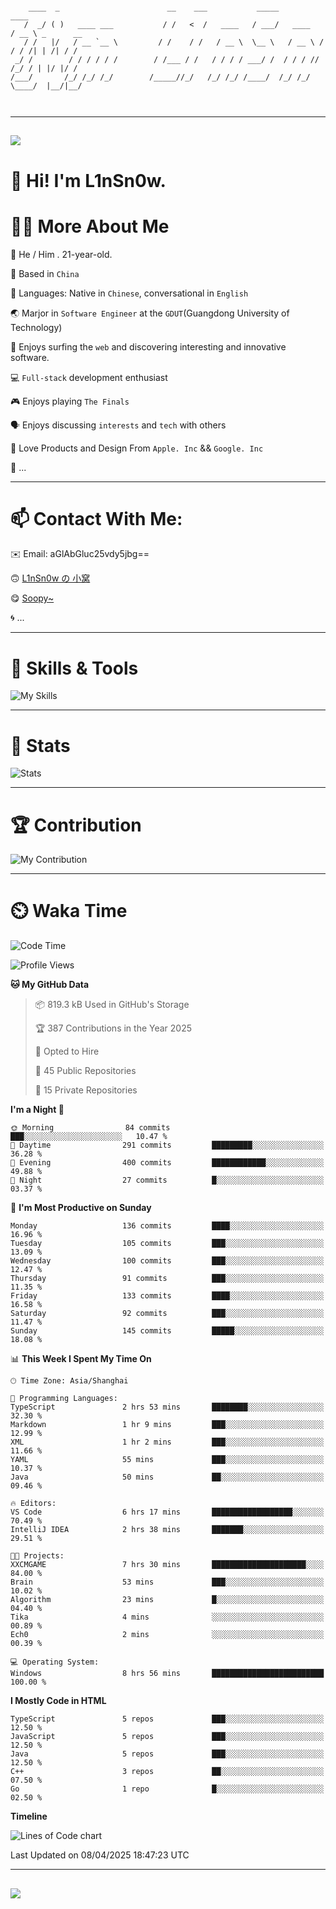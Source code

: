 ```

    ____  _                        __    ___           _____           ____           
   /  _/ ( )   ____ ___           / /   <  /   ____   / ___/   ____   / __ \ _      __
   / /   |/   / __ `__ \         / /    / /   / __ \  \__ \   / __ \ / / / /| | /| / /
 _/ /        / / / / / /        / /___ / /   / / / / ___/ /  / / / // /_/ / | |/ |/ / 
/___/       /_/ /_/ /_/        /_____//_/   /_/ /_/ /____/  /_/ /_/ \____/  |__/|__/  
                                                                                      
                                          

```

---

##
![](https://raw.githubusercontent.com/lin-snow/lin-snow/output/github-contribution-grid-snake-dark.svg)

# 👋 Hi! I'm L1nSn0w.

# 👨‍💻 More About Me

🤠 He / Him . 21-year-old.

🎈 Based in `China`
  
🤔 Languages: Native in `Chinese`, conversational in `English`

🌏 Marjor in `Software Engineer` at the `GDUT`(Guangdong University of Technology)

🛟 Enjoys surfing the `web` and discovering interesting and innovative software.

💻 `Full-stack` development enthusiast

🎮 Enjoys playing `The Finals`

🗣️ Enjoys discussing `interests` and `tech` with others

👾 Love Products and Design From `Apple. Inc` && `Google. Inc`  

🤪 ...

---

# 📫 Contact With Me:

✉️ Email: aGlAbGluc25vdy5jbg==

🙃 [L1nSn0w の 小窝](https://linsnow.cn)

😋 [Soopy~](https://soopy.cn)

🌀 ...

---

# 🔮 Skills & Tools

![My Skills](/assets/skillicons.svg)

---

# 🍟 Stats

![Stats](https://github-profile-trophy.vercel.app/?username=lin-snow&theme=nord&no-frame=true&column=9)

<!-- <div style="text-align: center;">
    <a href="https://github.com/lin-snow">
        <img align="center" src="https://githubstat.linsnow.cn/api/top-langs/?username=lin-snow&layout=donut&langs_count=8" />
    </a>
    <a href="https://github.com/lin-snow">
        <img align="center" src="https://githubstat.linsnow.cn/api?username=lin-snow&count_private=true&show_icons=true&theme=default&show=reviews,discussions_started,discussions_answered,prs_merged,prs_merged_percentage" />
    </a>
</div> -->

---

# 🏆 Contribution

![My Contribution](https://activitygraph.linsnow.cn/graph?username=lin-snow&theme=github-compact&days=30)

---

# ⏲️ Waka Time

<!--START_SECTION:waka-->
![Code Time](http://img.shields.io/badge/Code%20Time-610%20hrs%2017%20mins-blue)

![Profile Views](http://img.shields.io/badge/Profile%20Views-7-blue)

**🐱 My GitHub Data** 

> 📦 819.3 kB Used in GitHub's Storage 
 > 
> 🏆 387 Contributions in the Year 2025
 > 
> 💼 Opted to Hire
 > 
> 📜 45 Public Repositories 
 > 
> 🔑 15 Private Repositories 
 > 
**I'm a Night 🦉** 

```text
🌞 Morning                84 commits          ███░░░░░░░░░░░░░░░░░░░░░░   10.47 % 
🌆 Daytime                291 commits         █████████░░░░░░░░░░░░░░░░   36.28 % 
🌃 Evening                400 commits         ████████████░░░░░░░░░░░░░   49.88 % 
🌙 Night                  27 commits          █░░░░░░░░░░░░░░░░░░░░░░░░   03.37 % 
```
📅 **I'm Most Productive on Sunday** 

```text
Monday                   136 commits         ████░░░░░░░░░░░░░░░░░░░░░   16.96 % 
Tuesday                  105 commits         ███░░░░░░░░░░░░░░░░░░░░░░   13.09 % 
Wednesday                100 commits         ███░░░░░░░░░░░░░░░░░░░░░░   12.47 % 
Thursday                 91 commits          ███░░░░░░░░░░░░░░░░░░░░░░   11.35 % 
Friday                   133 commits         ████░░░░░░░░░░░░░░░░░░░░░   16.58 % 
Saturday                 92 commits          ███░░░░░░░░░░░░░░░░░░░░░░   11.47 % 
Sunday                   145 commits         █████░░░░░░░░░░░░░░░░░░░░   18.08 % 
```


📊 **This Week I Spent My Time On** 

```text
🕑︎ Time Zone: Asia/Shanghai

💬 Programming Languages: 
TypeScript               2 hrs 53 mins       ████████░░░░░░░░░░░░░░░░░   32.30 % 
Markdown                 1 hr 9 mins         ███░░░░░░░░░░░░░░░░░░░░░░   12.99 % 
XML                      1 hr 2 mins         ███░░░░░░░░░░░░░░░░░░░░░░   11.66 % 
YAML                     55 mins             ███░░░░░░░░░░░░░░░░░░░░░░   10.37 % 
Java                     50 mins             ██░░░░░░░░░░░░░░░░░░░░░░░   09.46 % 

🔥 Editors: 
VS Code                  6 hrs 17 mins       ██████████████████░░░░░░░   70.49 % 
IntelliJ IDEA            2 hrs 38 mins       ███████░░░░░░░░░░░░░░░░░░   29.51 % 

🐱‍💻 Projects: 
XXCMGAME                 7 hrs 30 mins       █████████████████████░░░░   84.00 % 
Brain                    53 mins             ███░░░░░░░░░░░░░░░░░░░░░░   10.02 % 
Algorithm                23 mins             █░░░░░░░░░░░░░░░░░░░░░░░░   04.40 % 
Tika                     4 mins              ░░░░░░░░░░░░░░░░░░░░░░░░░   00.89 % 
Ech0                     2 mins              ░░░░░░░░░░░░░░░░░░░░░░░░░   00.39 % 

💻 Operating System: 
Windows                  8 hrs 56 mins       █████████████████████████   100.00 % 
```

**I Mostly Code in HTML** 

```text
TypeScript               5 repos             ███░░░░░░░░░░░░░░░░░░░░░░   12.50 % 
JavaScript               5 repos             ███░░░░░░░░░░░░░░░░░░░░░░   12.50 % 
Java                     5 repos             ███░░░░░░░░░░░░░░░░░░░░░░   12.50 % 
C++                      3 repos             ██░░░░░░░░░░░░░░░░░░░░░░░   07.50 % 
Go                       1 repo              █░░░░░░░░░░░░░░░░░░░░░░░░   02.50 % 
```



**Timeline**

![Lines of Code chart](https://raw.githubusercontent.com/lin-snow/lin-snow/main/assets/bar_graph.png)


 Last Updated on 08/04/2025 18:47:23 UTC
<!--END_SECTION:waka-->



---
##
![](./profile-3d-contrib/profile-night-rainbow.svg)
